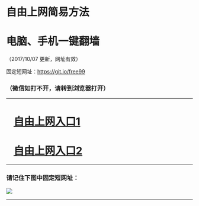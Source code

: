 ﻿# 自由上网简易方法

# 电脑、手机一键翻墙

（2017/10/07 更新，网址有效）

固定短网址：https://git.io/free99

### （微信如打不开，请转到浏览器打开）


***





# &nbsp;&nbsp; <a href="http://ft908132035.fwq-tz-1001.info/fwqtz01.html?t=10070016495 " target="_blank">自由上网入口1</a>
# &nbsp;&nbsp; <a href="http://ft1260511013.fwq-tz-1002.info/fwqtz02.html?t=10070011151 " target="_blank">自由上网入口2</a>
***

### 请记住下图中固定短网址：

<img src="https://s3-us-west-2.amazonaws.com/fwq-1001/yjfq-20170905okok.png" /> 


***

